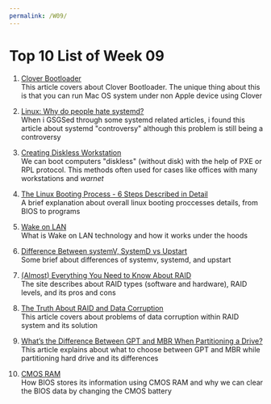 ```yaml
---
permalink: /W09/
---
```


# Top 10 List of Week 09

1. [Clover Bootloader](https://insmac.org/macosx/3526-clover-efi-bootloader.html)<br>
This article covers about Clover Bootloader. The unique thing about this is that you can run Mac OS system under non Apple device using Clover

2. [Linux: Why do people hate systemd?](https://www.infoworld.com/article/3159124/linux-why-do-people-hate-systemd.html)<br>
When i GSGSed through some systemd related articles, i found this article about systemd "controversy" 
although this problem is still being a controversy

3. [Creating Diskless Workstation](https://www.pcquest.com/creating-diskless-workstations-1/)<br>
We can boot computers "diskless" (without disk) with the help of PXE or RPL protocol. This methods often used for cases like offices with many workstations and <i>warnet</i>

4. [The Linux Booting Process - 6 Steps Described in Detail](https://www.freecodecamp.org/news/the-linux-booting-process-6-steps-described-in-detail/)<br>
A brief explanation about overall linux booting proccesses details, from BIOS to programs

5. [Wake on LAN](https://searchnetworking.techtarget.com/definition/Wake-on-LAN#)<br>
What is Wake on LAN technology and how it works under the hoods

6. [Difference Between systemV, SystemD vs Upstart](https://www.toolbox.com/tech/operating-systems/question/difference-between-systemv-systemd-vs-upstart-111014)<br>
Some brief about differences of systemv, systemd, and upstart

7. [(Almost) Everything You Need to Know About RAID](https://www.steadfast.net/blog/almost-everything-you-need-know-about-raid)<br>
The site describes about RAID types (software and hardware), RAID levels, and its pros and cons

8. [The Truth About RAID and Data Corruption](https://blog.storagecraft.com/truth-raid-data-corruption/)<br>
This article covers about problems of data corruption within RAID system and its solution

9. [What’s the Difference Between GPT and MBR When Partitioning a Drive?](https://www.howtogeek.com/193669/whats-the-difference-between-gpt-and-mbr-when-partitioning-a-drive)<br>
This article explains about what to choose between GPT and MBR while partitioning hard drive and its differences

10. [CMOS RAM](https://www.tech-faq.com/cmos-ram.html)<br>
How BIOS stores its information using CMOS RAM and why we can clear the BIOS data by changing the CMOS battery